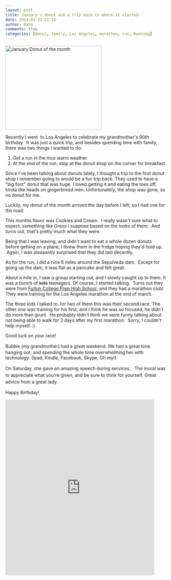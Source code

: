 ```yaml
---
layout: post
title: January's donut and a trip back to where it started
date: 2014-01-31 21:18
author: Rahn
comments: true
categories: [donut, family, Los Angeles, marathon, run, Running]
---
```

<img class="alignright size-medium wp-image-1696" src="http://gonesomewhere.com/wp-content/uploads/2014/01/January-Donut-of-the-month-300x262.jpg" alt="January Donut of the month" width="300" height="262" />

Recently I went  to Los Angeles to celebrate my grandmother's 90th birthday.  It was just a quick trip, and besides spending time with family, there was two things I wanted to do:
<ol>
	<li>Get a run in the nice warm weather</li>
	<li>At the end of the run, stop at the donut shop on the corner for breakfast.</li>
</ol>
Since I've been talking about donuts lately, I thought a trip to the first donut shop I remember going to would be a fun trip back. They used to have a "big foot" donut that was huge. I loved getting it and eating the toes off, kinda like heads on gingerbread men. Unfortunately, the shop was gone, so no donut for me.

Luckily, my donut of the month arrived the day before I left, so I had one for the road.

This months flavor was Cookies and Cream.  I really wasn't sure what to expect, something like Oreos I suppose based on the looks of them.  And turns out, that's pretty much what they were.

Being that I was leaving, and didn't want to eat a whole dozen donuts before getting on a plane, I threw them in the fridge hoping they'd hold up.  Again, I was pleasantly surprised that they did last decently.

As for the run, I did a nice 6 miles around the Sepulveda dam.  Except for going up the dam, it was flat as a pancake and felt great.

About a mile in, I saw a group starting out, and I slowly caught up to them. It was a bunch of <del>kids</del> teenagers. Of course, I started talking.  Turns out they were from <a href="http://fcps-lausd-ca.schoolloop.com/groups/news_item?d=x&amp;id=1356616052486&amp;group_id=1315636519825&amp;return_url=1391219331746">Fulton College Prep High School</a>, and they had a marathon club! They were training for the Los Angeles marathon at the end of march.

The three kids I talked to, for two of them this was their second race. The other one was training for his first, and I think he was so focused, he didn't do more than grunt.  He probably didn't think we were funny talking about not being able to walk for 3 days after my first marathon.  Sorry, I couldn't help myself. :)

Good luck on your race!

<span style="line-height: 1.5em;">Bubbie (my grandmother) had a great weekend. </span>We had a great time hanging out, and spending the whole time overwhelming her with technology. (Ipad, Kindle, Facebook, Skype, Oh my!)

<span style="line-height: 1.5em;">On Saturday, she gave an amazing speech during services.   The moral was to appreciate what you're given, and be sure to think for yourself. Great advice from a great lady.</span>

Happy Birthday!

<iframe src="http://connect.garmin.com:80/activity/embed/435091315" width="465" height="548" frameborder="0"></iframe>
